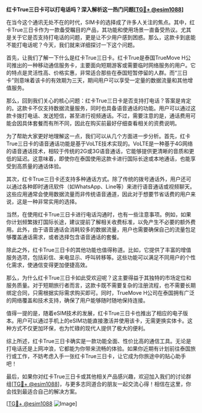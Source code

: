 **红卡True三日卡可以打电话吗？深入解析这一热门问题[[TG💪+ @esim1088](https://t.me/s/esim1088)]**

在当今这个通讯无处不在的时代，SIM卡的选择成了许多人关注的焦点。其中，红卡True三日卡作为一款备受瞩目的产品，其功能和使用场景一直备受热议。尤其是关于它是否支持打电话的问题，更是让不少用户感到困惑。那么，这款卡到底能不能打电话呢？今天，我们就来详细探讨一下这个问题。

首先，让我们了解一下什么是红卡True三日卡。红卡True是泰国TrueMove H公司推出的一种移动通信服务卡，主要面向短期游客或需要临时网络服务的用户。它的特点是灵活性高、价格实惠，非常适合那些在泰国短暂停留的人群。而“三日卡”则意味着该卡的有效期为三天，期间用户可以享受一定量的数据流量和其他增值服务。

那么，回到我们关心的核心问题：红卡True三日卡是否支持打电话？答案是肯定的。这款卡不仅支持数据流量服务，同时也具备语音通话的功能。用户可以通过这款卡拨打电话、发送短信，甚至进行视频通话。不过，需要注意的是，通话费用可能会因具体套餐而有所不同，因此在购买前最好仔细查看相关的资费说明。

为了帮助大家更好地理解这一点，我们可以从几个方面进一步分析。首先，红卡True三日卡的语音通话功能是基于VoLTE技术实现的。VoLTE是一种基于4G网络的语音通话技术，相较于传统的2G或3G语音通话，它能够提供更清晰的音质和更低的延迟。这意味着，即使你在泰国使用这款卡进行国际长途或本地通话，也能享受到高质量的通话体验。

其次，红卡True三日卡还支持多种通话方式。除了传统的拨号通话外，用户还可以通过各种即时通讯软件（如WhatsApp、Line等）来进行语音通话或视频聊天。这些应用通常会使用数据流量而非传统语音通道，因此对于想要节省话费的用户来说，这是一种非常实用的选择。

当然，在使用红卡True三日卡进行电话沟通时，也有一些注意事项。例如，如果你计划频繁拨打国际长途，建议提前了解相关收费标准，以免产生不必要的额外费用。此外，由于语音通话会消耗较多的数据流量，用户也需要确保自己的流量包足够覆盖通话需求，或者选择包含语音通话的套餐。

除此之外，红卡True三日卡的其他功能也值得称道。比如，它提供了丰富的增值服务选项，包括彩信、来电显示、呼叫转移等。这些功能可以满足不同用户的个性化需求，使通信变得更加便捷高效。

那么，为什么红卡True三日卡如此受欢迎呢？这主要得益于其独特的市场定位和服务质量。对于短期旅行者而言，这款卡既不需要复杂的注册流程，也不需要长期绑定合同，只需根据实际需求购买即可。同时，TrueMove H公司在泰国拥有广泛的网络覆盖和技术支持，确保了用户能够随时随地保持连接。

值得一提的是，随着eSIM技术的发展，红卡True三日卡也推出了相应的电子版本。用户可以通过手机上的eSIM功能直接激活并使用该卡，无需更换实体卡。这种方式不仅更加环保，也为忙碌的现代人提供了极大的便利。

综上所述，红卡True三日卡确实是一款功能全面、性价比高的通信工具。无论是打电话还是上网冲浪，它都能为你带来流畅的体验。如果你近期有计划前往泰国旅行或工作，不妨考虑入手一张红卡True三日卡，让它成为你旅途中的贴心助手吧！

最后，如果你对红卡True三日卡或其他相关产品感兴趣，欢迎加入我们的讨论群组[[TG💪+ @esim1088](https://t.me/s/esim1088)]，与更多志同道合的朋友一起交流心得！相信在这里，你会找到最适合自己的解决方案。

[[TG💪+ @esim1088](https://t.me/s/esim1088) ![Image](https://i.postimg.cc/4NQfJmqS/Snipaste-2025-05-13-00-14-12.png)]